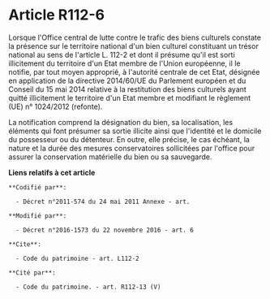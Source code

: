 # Article R112-6

Lorsque l'Office central de lutte contre le trafic des biens culturels constate la présence sur le territoire national d'un
bien culturel constituant un trésor national au sens de l'article L. 112-2 et dont il présume qu'il est sorti illicitement du
territoire d'un Etat membre de l'Union européenne, il le notifie, par tout moyen approprié, à l'autorité centrale de cet
Etat, désignée en application de  la directive 2014/60/UE du Parlement européen et du Conseil du 15 mai  2014 relative à la
restitution des biens culturels ayant quitté  illicitement le territoire d'un Etat membre et modifiant le règlement  (UE) n°
1024/2012 (refonte). 

La notification comprend la désignation du bien, sa localisation, les éléments qui font présumer sa sortie illicite ainsi que
l'identité et le domicile du possesseur ou du détenteur. En outre, elle précise, le cas échéant, la nature et la durée des
mesures conservatoires sollicitées par l'office pour assurer la conservation matérielle du bien ou sa sauvegarde.

**Liens relatifs à cet article**

	**Codifié par**:

	  - Décret n°2011-574 du 24 mai 2011 Annexe - art.

	**Modifié par**:

	  - Décret n°2016-1573 du 22 novembre 2016 - art. 6

	**Cite**:

	  - Code du patrimoine - art. L112-2

	**Cité par**:

	  - Code du patrimoine. - art. R112-13 (V)
